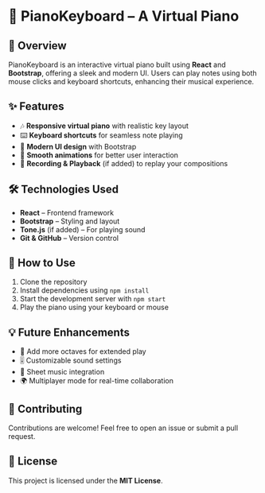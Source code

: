 # 🎹 PianoKeyboard – A Virtual Piano  

## 🚀 Overview  
PianoKeyboard is an interactive virtual piano built using **React** and **Bootstrap**, offering a sleek and modern UI. Users can play notes using both mouse clicks and keyboard shortcuts, enhancing their musical experience.  

## ✨ Features  
- 🎶 **Responsive virtual piano** with realistic key layout  
- ⌨️ **Keyboard shortcuts** for seamless note playing  
- 🎨 **Modern UI design** with Bootstrap  
- 📜 **Smooth animations** for better user interaction  
- 📀 **Recording & Playback** (if added) to replay your compositions  

## 🛠️ Technologies Used  
- **React** – Frontend framework  
- **Bootstrap** – Styling and layout  
- **Tone.js** (if added) – For playing sound  
- **Git & GitHub** – Version control  

## 🎯 How to Use  
1. Clone the repository  
2. Install dependencies using `npm install`  
3. Start the development server with `npm start`  
4. Play the piano using your keyboard or mouse  

## 💡 Future Enhancements  
- 🎵 Add more octaves for extended play  
- 🎚️ Customizable sound settings  
- 🎼 Sheet music integration  
- 🌍 Multiplayer mode for real-time collaboration  

## 🤝 Contributing  
Contributions are welcome! Feel free to open an issue or submit a pull request.  

## 📜 License  
This project is licensed under the **MIT License**.  

